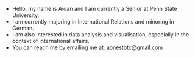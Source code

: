 - Hello, my name is Aidan and I am currently a Senior at Penn State University.
- I am currently majoring in International Relations and minoring in German.
- I am also interested in data analysis and visualisation, especially in the context of international affairs. 
- You can reach me by emailing me at: aonestbtc@gmail.com
